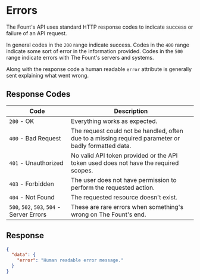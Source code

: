
# Errors

The Fount's API uses standard HTTP response codes to indicate success or failure of an API request.

In general codes in the `200` range indicate success. Codes in the `400` range indicate some sort of error in the
information provided. Codes in the `500` range indicate errors with The Fount's servers and systems.

Along with the response code a human readable `error` attribute is generally sent explaining what went wrong.

## Response Codes

| Code                                       | Description                                                                                          |
|--------------------------------------------|------------------------------------------------------------------------------------------------------|
| `200` - OK                                 | Everything works as expected.                                                                        |
| `400` - Bad Request                        | The request could not be handled, often due to a missing required parameter or badly formatted data. |
| `401` - Unauthorized                       | No valid API token provided or the API token used does not have the required scopes.                 |
| `403` - Forbidden                          | The user does not have permission to perform the requested action.                                   |
| `404` - Not Found                          | The requested resource doesn't exist.                                                                |
| `500`, `502`, `503`, `504` - Server Errors | These are rare errors when something's wrong on The Fount's end.                                     |

## Response

```json
{
  "data": {
    "error": "Human readable error message."
  }
}
```
